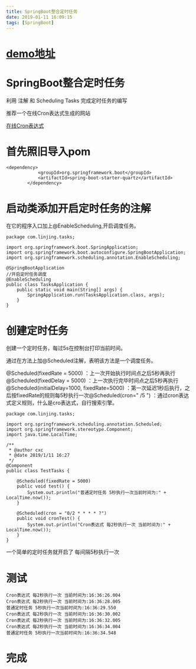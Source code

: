 ```yaml
---
title: SpringBoot整合定时任务
date: 2019-01-11 16:09:15
tags: [SpringBoot]
---
```


# [demo地址](https://github.com/AsummerCat/springBootAndTasks)

# SpringBoot整合定时任务

 利用 注解 和 Scheduling Tasks 完成定时任务的编写

<!--more-->

推荐一个在线Cron表达式生成的网站

[在线Cron表达式](http://cron.qqe2.com/)

# 首先照旧导入pom



```
<dependency>
			<groupId>org.springframework.boot</groupId>
			<artifactId>spring-boot-starter-quartz</artifactId>
		</dependency>
```



# 启动类添加开启定时任务的注解

在它的程序入口加上@EnableScheduling,开启调度任务。

```
package com.linjing.tasks;

import org.springframework.boot.SpringApplication;
import org.springframework.boot.autoconfigure.SpringBootApplication;
import org.springframework.scheduling.annotation.EnableScheduling;

@SpringBootApplication
//开启定时任务调度
@EnableScheduling
public class TasksApplication {
    public static void main(String[] args) {
        SpringApplication.run(TasksApplication.class, args);
    }
}
```

# 创建定时任务

创建一个定时任务，每过5s在控制台打印当前时间。

通过在方法上加@Scheduled注解，表明该方法是一个调度任务。

@Scheduled(fixedRate = 5000) ：上一次开始执行时间点之后5秒再执行
@Scheduled(fixedDelay = 5000) ：上一次执行完毕时间点之后5秒再执行
@Scheduled(initialDelay=1000, fixedRate=5000) ：第一次延迟1秒后执行，之后按fixedRate的规则每5秒执行一次@Scheduled(cron=" /5 ") ：通过cron表达式定义规则，什么是cro表达式，自行搜索引擎。

```
package com.linjing.tasks;

import org.springframework.scheduling.annotation.Scheduled;
import org.springframework.stereotype.Component;
import java.time.LocalTime;

/**
 * @author cxc
 * @date 2019/1/11 16:27
 */
@Component
public class TestTasks {

    @Scheduled(fixedRate = 5000)
    public void test() {
        System.out.println("普通定时任务 5秒执行一次当前时间为:" + LocalTime.now());
    }

    @Scheduled(cron = "0/2 * * * * ?")
    public void cronTest() {
        System.out.println("Cron表达式 每2秒执行一次 当前时间为:" + LocalTime.now());
    }
}

```

一个简单的定时任务就开启了 每间隔5秒执行一次



# 测试

```
Cron表达式 每2秒执行一次 当前时间为:16:36:26.004
Cron表达式 每2秒执行一次 当前时间为:16:36:28.005
普通定时任务 5秒执行一次当前时间为:16:36:29.550
Cron表达式 每2秒执行一次 当前时间为:16:36:30.002
Cron表达式 每2秒执行一次 当前时间为:16:36:32.005
Cron表达式 每2秒执行一次 当前时间为:16:36:34.004
普通定时任务 5秒执行一次当前时间为:16:36:34.548
```



# 完成